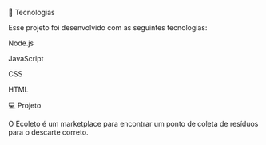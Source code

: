 🚀 Tecnologias

Esse projeto foi desenvolvido com as seguintes tecnologias:

Node.js

JavaScript

CSS

HTML

💻 Projeto

O Ecoleto é um marketplace para encontrar um ponto de coleta de resíduos para o descarte correto.
